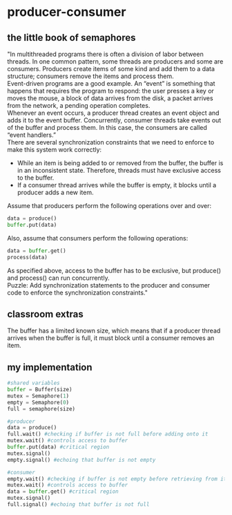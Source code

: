 # producer-consumer

## the little book of semaphores
"In multithreaded programs there is often a division of labor between threads. In one common pattern, some threads are producers and some are consumers. Producers create items of some kind and add them to a data structure; consumers remove the items and process them.  
Event-driven programs are a good example. An “event” is something that happens that requires the program to respond: the user presses a key or moves the mouse, a block of data arrives from the disk, a packet arrives from the network, a pending operation completes.  
Whenever an event occurs, a producer thread creates an event object and adds it to the event buffer. Concurrently, consumer threads take events out of the buffer and process them. In this case, the consumers are called “event handlers.”  
There are several synchronization constraints that we need to enforce to make this system work correctly:  
* While an item is being added to or removed from the buffer, the buffer is in an inconsistent state. Therefore, threads must have exclusive access to the buffer.
* If a consumer thread arrives while the buffer is empty, it blocks until a producer adds a new item.

Assume that producers perform the following operations over and over:
```python
data = produce()
buffer.put(data) 
```
Also, assume that consumers perform the following operations:  
```python
data = buffer.get()
process(data)
```
As specified above, access to the buffer has to be exclusive, but
produce() and process() can run concurrently.  
Puzzle: Add synchronization statements to the producer and consumer code to enforce the synchronization constraints."

## classroom extras
The buffer has a limited known size, which means that if a producer thread arrives when the buffer is full, it must block until a consumer removes an item. 

## my implementation

```python
#shared variables
buffer = Buffer(size)
mutex = Semaphore(1)
empty = Semaphore(0)
full = semaphore(size)
```

```python
#producer
data = produce()
full.wait() #checking if buffer is not full before adding onto it
mutex.wait() #controls access to buffer
buffer.put(data) #critical region
mutex.signal()
empty.signal() #echoing that buffer is not empty
```

```python
#consumer
empty.wait() #checking if buffer is not empty before retrieving from it
mutex.wait() #controls access to buffer
data = buffer.get() #critical region
mutex.signal()
full.signal() #echoing that buffer is not full
```